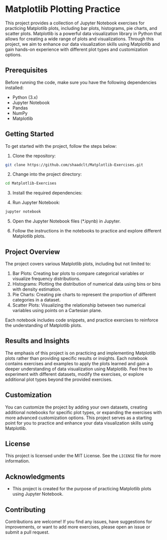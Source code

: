 # Matplotlib Plotting Practice

This project provides a collection of Jupyter Notebook exercises for practicing Matplotlib plots, including bar plots, histograms, pie charts, and scatter plots. Matplotlib is a powerful data visualization library in Python that allows for creating a wide range of plots and visualizations. Through this project, we aim to enhance our data visualization skills using Matplotlib and gain hands-on experience with different plot types and customization options.

## Prerequisites

Before running the code, make sure you have the following dependencies installed:

- Python (3.x)
- Jupyter Notebook
- Pandas
- NumPy
- Matplotlib

## Getting Started

To get started with the project, follow the steps below:

1. Clone the repository:

```bash
git clone https://github.com/shaadclt/Matplotlib-Exercises.git
```

2. Change into the project directory:

```bash
cd Matplotlib-Exercises
```

3. Install the required dependencies:

4. Run Jupyter Notebook:

```bash
jupyter notebook
```

5. Open the Jupyter Notebook files (*.ipynb) in Jupyter.

6. Follow the instructions in the notebooks to practice and explore different Matplotlib plots.

## Project Overview

The project covers various Matplotlib plots, including but not limited to:

1. Bar Plots: Creating bar plots to compare categorical variables or visualize frequency distributions.
2. Histograms: Plotting the distribution of numerical data using bins or bins with density estimation.
3. Pie Charts: Creating pie charts to represent the proportion of different categories in a dataset.
4. Scatter Plots: Visualizing the relationship between two numerical variables using points on a Cartesian plane.

Each notebook includes code snippets, and practice exercises to reinforce the understanding of Matplotlib plots.

## Results and Insights

The emphasis of this project is on practicing and implementing Matplotlib plots rather than providing specific results or insights. Each notebook contains exercises and examples to apply the plots learned and gain a deeper understanding of data visualization using Matplotlib. Feel free to experiment with different datasets, modify the exercises, or explore additional plot types beyond the provided exercises.

## Customization

You can customize the project by adding your own datasets, creating additional notebooks for specific plot types, or expanding the exercises with more advanced customization options. This project serves as a starting point for you to practice and enhance your data visualization skills using Matplotlib.

## License

This project is licensed under the MIT License. See the `LICENSE` file for more information.

## Acknowledgments

- This project is created for the purpose of practicing Matplotlib plots using Jupyter Notebook.

## Contributing

Contributions are welcome! If you find any issues, have suggestions for improvements, or want to add more exercises, please open an issue or submit a pull request.
